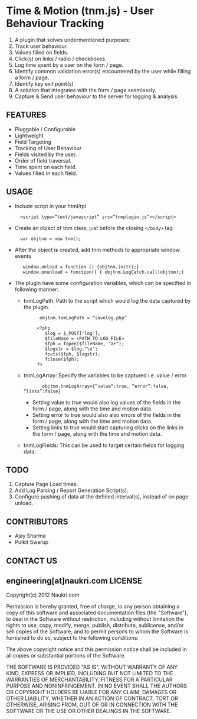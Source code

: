 Time & Motion (tnm.js) - User Behaviour Tracking
==

1. A plugin that solves undermentioned purposes:
 1. Track user behaviour.
 2. Values filled on fields.
 3. Click(s) on links / radio / checkboxes.
 4. Log time spent by a user on the form / page.
 5. Identify common validation error(s) encountered by the user while filling a
form / page.
 6. Identify key exit point(s)
2. A solution that integrates with the form / page seamlessly.
3. Capture & Send user behaviour to the server for logging & analysis.

FEATURES
--
* Pluggable / Configurable
* Lightweight
* Field Targeting
* Tracking of User Behaviour
 * Fields visited by the user.
 * Order of field traversal.
 * Time spent on each field.
 * Values filled in each field.


USAGE
--
* Include script in your html/tpl

        <script type=”text/javascript” src=”tnmplugin.js”></script>

* Create an object of tnm class, just before the closing `</body>` tag

        var objtnm = new tnm();

* After the object is created, add tnm methods to appropriate window events
       
         window.onload = function () {objtnm.init();}
         window.onunload = function() { objtnm.LogCatch.call(objtnm);}

* The plugin have some configuration variables, which can be specified in following manner:
  * tnmLogPath: Path to the script which would log the data captured by the plugin.
  
              objtnm.tnmLogPath = “savelog.php”

             <?php
                $log = $_POST['log'];
                $fileName = <PATH_TO_LOG_FILE>
                $fph = fopen($fileName, "a+");
                $logstr = $log."\n";
                fputs($fph, $logstr);
                fclose($fph);
             ?>
             
  * tnmLogArray: Specify the variables to be captured i.e. value / error
   
               objtnm.tnmLogArray={“value”:true, “error”:false, “links”:false}  

      * Setting value to true would also log values of the fields in the form / page, along
with the time and motion data.
      * Setting error to true would also also errors of the fields in the form / page, along with
the time and motion data.
      * Setting links to true would start capturing clicks on the links in the form / page,
along with the time and motion data.
  * tnmLogFields: This can be used to target certain fields for logging data.
 
TODO
---
1. Capture Page Load times.
2. Add Log Parsing / Report Generation Script(s).
3. Configure pushing of data at the defined interval(s), instead of on page unload.

CONTRIBUTORS
---
* Ajay Sharma
* Pulkit Swarup

CONTACT US
---

engineering[at]naukri.com
LICENSE
---

Copyright(c) 2012 Naukri.com

Permission is hereby granted, free of charge, to any person obtaining a copy of
this software and associated documentation files (the "Software"), to deal in
the Software without restriction, including without limitation the rights to
use, copy, modify, merge, publish, distribute, sublicense, and/or sell copies
of the Software, and to permit persons to whom the Software is furnished to do
so, subject to the following conditions:

The above copyright notice and this permission notice shall be included in all
copies or substantial portions of the Software.

THE SOFTWARE IS PROVIDED "AS IS", WITHOUT WARRANTY OF ANY KIND, EXPRESS OR
IMPLIED, INCLUDING BUT NOT LIMITED TO THE WARRANTIES OF MERCHANTABILITY,
FITNESS FOR A PARTICULAR PURPOSE AND NONINFRINGEMENT. IN NO EVENT SHALL THE
AUTHORS OR COPYRIGHT HOLDERS BE LIABLE FOR ANY CLAIM, DAMAGES OR OTHER
LIABILITY, WHETHER IN AN ACTION OF CONTRACT, TORT OR OTHERWISE, ARISING FROM,
OUT OF OR IN CONNECTION WITH THE SOFTWARE OR THE USE OR OTHER DEALINGS IN THE
SOFTWARE.
